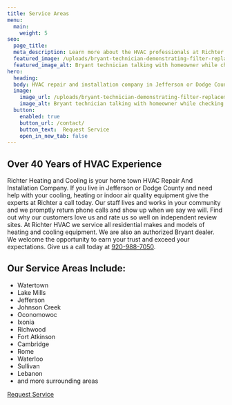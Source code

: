 ```yaml
---
title: Service Areas
menu:
  main:
    weight: 5
seo:
  page_title: 
  meta_description: Learn more about the HVAC professionals at Richter Heating & Air Conditioning, Inc. Our team is ready to help you - call us today to schedule an appointment!
  featured_image: /uploads/bryant-technician-demonstrating-filter-replacement-1000.jpg
  featured_image_alt: Bryant technician talking with homeowner while checking compression of air conditioner
hero: 
  heading:
  body: HVAC repair and installation company in Jefferson or Dodge County
  image: 
    image_url: /uploads/bryant-technician-demonstrating-filter-replacement
    image_alt: Bryant technician talking with homeowner while checking compression of air conditioner
  button:
    enabled: true
    button_url: /contact/ 
    button_text:  Request Service
    open_in_new_tab: false
---
```


<div>
  <h2 class="no-margin">Over 40 Years of HVAC Experience</h2>
  <div class="underline"></div>
</div>

Richter Heating and Cooling is your home town HVAC Repair And Installation Company. If you live in Jefferson or Dodge County and need help with your cooling, heating or indoor air quality equipment give the experts at Richter a call today. Our staff lives and works in your community and we promptly return phone calls and show up when we say we will. Find out why our customers love us and rate us so well on independent review sites. At Richter HVAC we service all residential makes and models of heating and cooling equipment. We are also an authorized Bryant dealer. We welcome the opportunity to earn your trust and exceed your expectations. Give us a call today at <a href="tel:920-988-7050">920-988-7050</a>.

<div class="breakout bg-black flow">
  <div>
    <h2 class="no-margin">Our Service Areas Include:</h2>
    <div class="underline"></div>
  </div>

  * Watertown
  * Lake Mills
  * Jefferson
  * Johnson Creek
  * Oconomowoc
  * Ixonia
  * Richwood
  * Fort Atkinson
  * Cambridge
  * Rome
  * Waterloo
  * Sullivan 
  * Lebanon
  * and more surrounding areas

  <a class="btn btn--primary" href="/contact-us/">Request Service</a>

</div>